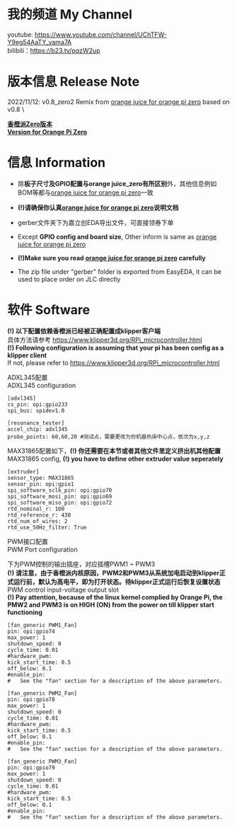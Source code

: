 # 我的频道 My Channel 
youtube: https://www.youtube.com/channel/UChTFW-Y9eg54AaTY_yama7A \
bilibili：https://b23.tv/pqzW2up

# 版本信息 Release Note
2022/11/12: v0.8_zero2 Remix from [orange juice for orange pi zero](https://github.com/jeji/orange_juice) based on v0.8 \

**[香橙派Zero版本](https://github.com/jeji/orange_juice_2)** \
**[Version for Orange Pi Zero](https://github.com/jeji/orange_juice_2)**

# 信息 Information
- 除**板子尺寸及GPIO配置与orange juice_zero有所区别**外，其他信息例如BOM等都与[orange juice for orange pi zero](https://github.com/jeji/orange_juice)一致
- **(!)请确保你认真[orange juice for orange pi zero](https://github.com/jeji/orange_juice)说明文档**
- gerber文件夹下为嘉立创EDA导出文件，可直接领券下单 

- Except **GPIO config and board size**, Other inform is same as [orange juice for orange pi zero](https://github.com/jeji/orange_juice)
- **(!)Make sure you read [orange juice for orange pi zero](https://github.com/jeji/orange_juice) carefully**
- The zip file under "gerber" folder is exported from EasyEDA, it can be used to place order on JLC directly

# 软件 Software
**(!) 以下配置依赖香橙派已经被正确配置成klipper客户端** \
具体方法请参考 https://www.klipper3d.org/RPi_microcontroller.html \
**(!) Following configuration is assuming that your pi has been config as a klipper client** \
If not, please refer to  https://www.klipper3d.org/RPi_microcontroller.html 

ADXL345配置 \
ADXL345 configuration 

```
[adxl345]
cs_pin: opi:gpio233
spi_bus: spidev1.0

[resonance_tester]
accel_chip: adxl345
probe_points: 60,60,20 #测试点，需要更改为你机器热床中心点，依次为x,y,z
```

MAX31865配置如下，**(!) 你还需要在本节或者其他文件里定义挤出机其他配置** \
MAX31865 config, **(!) you have to define other extruder value seperately** 

```
[extruder]
sensor_type: MAX31865
sensor_pin: opi:gpio1
spi_software_sclk_pin: opi:gpio70
spi_software_mosi_pin: opi:gpio69
spi_software_miso_pin: opi:gpio72
rtd_nominal_r: 100
rtd_reference_r: 430
rtd_num_of_wires: 2
rtd_use_50Hz_filter: True
```

PWM接口配置 \
PWM Port configuration

下为PWM控制的输出插座，对应插槽PWM1 ~ PWM3 \
**(!) 请注意，由于香橙派内核原因，PWM2和PWM3从系统加电启动到klipper正式运行前，默认为高电平，即为打开状态。待klipper正式运行后恢复设置状态** \
PWM control input-voltage output slot \
**(!) Pay attention, because of the linux kernel complied by Orange Pi, the PMW2 and PWM3 is on HIGH (ON) from the power on till klipper start functioning**
```
[fan_generic PWM1_Fan]
pin: opi:gpio74
max_power: 1
shutdown_speed: 0
cycle_time: 0.01
#hardware_pwm:
kick_start_time: 0.5
off_below: 0.1
#enable_pin:
#   See the "fan" section for a description of the above parameters.

[fan_generic PWM2_Fan]
pin: opi:gpio78
max_power: 1
shutdown_speed: 0
cycle_time: 0.01
#hardware_pwm:
kick_start_time: 0.5
off_below: 0.1
#enable_pin:
#   See the "fan" section for a description of the above parameters.

[fan_generic PWM3_Fan]
pin: opi:gpio79
max_power: 1
shutdown_speed: 0
cycle_time: 0.01
#hardware_pwm:
kick_start_time: 0.5
off_below: 0.1
#enable_pin:
#   See the "fan" section for a description of the above parameters.
```
